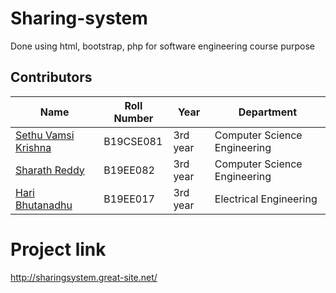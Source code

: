 # Sharing-system
Done using html, bootstrap, php for software engineering course purpose

## Contributors

| Name                                            | Roll Number | Year      | Department             |
| ----------------------------------------------- | ----------- | --------- | ---------------------- |
| [Sethu Vamsi Krishna](https://github.com/Vamsi-344)    | B19CSE081   | 3rd year | Computer Science Engineering |
| [Sharath Reddy](https://github.com/Sharathreddy1729) | B19EE082   | 3rd year | Computer Science Engineering |
| [Hari Bhutanadhu](https://github.com/haribhutanadhu) | B19EE017   | 3rd year | Electrical Engineering |

# Project link
http://sharingsystem.great-site.net/
